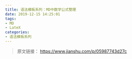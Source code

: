 ```yaml
---
title: 语法模板系列：MD中数学公式整理
date: 2019-12-15 14:25:01
tags:
- MD
- LateX 
categories:
- 语法模板系列
---
```


> 原文链接：
><https://www.jianshu.com/p/05987743d27c>
